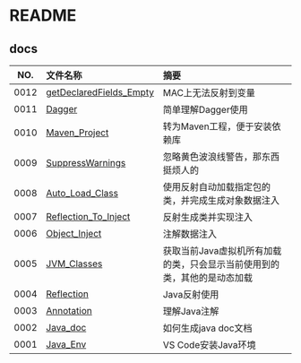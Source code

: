 # README

## docs

NO.|文件名称|摘要
:--:|:--|:--
0012| [getDeclaredFields_Empty](docs/0012_getDeclaredFields_Empty.md) | MAC上无法反射到变量
0011| [Dagger](docs/0011_Dagger.md) | 简单理解Dagger使用
0010| [Maven_Project](docs/0010_Maven_Project.md) | 转为Maven工程，便于安装依赖库
0009| [SuppressWarnings](docs/0009_SuppressWarnings.md) | 忽略黄色波浪线警告，那东西挺烦人的
0008| [Auto_Load_Class](docs/0008_Auto_Load_Class.md) | 使用反射自动加载指定包的类，并完成生成对象数据注入
0007| [Reflection_To_Inject](docs/0007_Reflection_To_Inject.md) | 反射生成类并实现注入
0006| [Object_Inject](docs/0006_Object_Inject.md) | 注解数据注入
0005| [JVM_Classes](docs/0005_JVM_Classes.md) | 获取当前Java虚拟机所有加载的类，只会显示当前使用到的类，其他的是动态加载
0004| [Reflection](docs/0004_Reflection.md) | Java反射使用
0003| [Annotation](docs/0003_Annotation.md) | 理解Java注解
0002| [Java_doc](docs/0002_Java_doc.md) | 如何生成java doc文档
0001| [Java_Env](docs/0001_Java_Env.md) | VS Code安装Java环境
